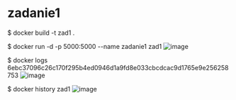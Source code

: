 # zadanie1
 

$ docker build -t zad1 .

$ docker run -d -p 5000:5000 --name zadanie1 zad1
![image](https://github.com/uladdzerzh/TCH-zadanie1/assets/61791586/e3e7641a-89c5-46f2-b598-15a51e1b64e8)
  
$ docker logs 6ebc37096c26c170f295b4ed0946d1a9fd8e033cbcdcac9d1765e9e256258753
![image](https://github.com/uladdzerzh/TCH-zadanie1/assets/61791586/e91348d3-76e1-4828-a827-355fd4cb393a)


$ docker history zad1
![image](https://github.com/uladdzerzh/TCH-zadanie1/assets/61791586/5b6bb3fa-6a29-4d04-8f0c-435a4f660c0e)
